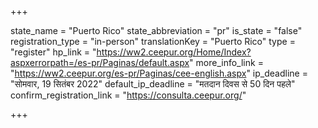 +++

state_name = "Puerto Rico"
state_abbreviation = "pr"
is_state = "false"
registration_type = "in-person"
translationKey = "Puerto Rico"
type = "register"
hp_link = "https://ww2.ceepur.org/Home/Index?aspxerrorpath=/es-pr/Paginas/default.aspx"
more_info_link = "https://ww2.ceepur.org/es-pr/Paginas/cee-english.aspx"
ip_deadline = "सोमवार, 19 सितंबर 2022"
default_ip_deadline = "मतदान दिवस से 50 दिन पहले"
confirm_registration_link = "https://consulta.ceepur.org/"

+++